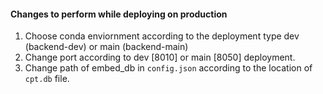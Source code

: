 #### Changes to perform while deploying on production
1. Choose conda enviornment according to the deployment type dev (backend-dev) or main (backend-main) 
2. Change port according to dev [8010] or main [8050] deployment.
3. Change path of embed_db in `config.json` according to the location of `cpt.db` file.

